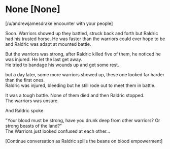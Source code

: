 # None [None]

[/u/andrewjamesdrake encounter with your people]

Soon. Warriors showed up they battled, struck back and forth but Raldric had his trusted horse. He was faster than the warriors could ever hope to be and Raldric was adapt at mounted battle.  

But the warriors was strong, after Raldric killed five of them, he noticed he was injured. He let the last get away.  
He tried to bandage his wounds up and get some rest.

but a day later, some more warriors showed up, these one looked far harder than the first ones.  
Raldric was injured, bleeding but he still rode out to meet them in battle.

It was a tough battle. None of them died and then Raldric stopped.  
The warriors was unsure.

And Raldric spoke

"Your blood must be strong, have you drunk deep from other warriors? Or strong beasts of the land?"  
The Warriors just looked confused at each other...

[Continue conversation as Raldric spills the beans on blood empowerment]
